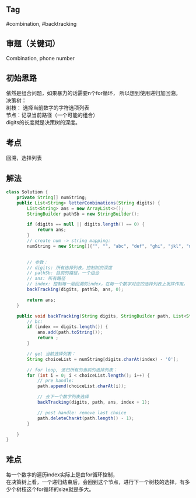 
## Tag
#combination, #backtracking


## 审题（关键词） 
Combination, phone number


## 初始思路  
依然是组合问题，如果暴力的话需要n个for循环， 所以想到使用递归加回溯。  
决策树：  
树枝： 选择当前数字的字符选项列表  
节点：记录当前路径（一个可能的组合）  
digits的长度就是决策树的深度。

## 考点  
回溯，选择列表
## 解法  
```java
class Solution {
    private String[] numString;
    public List<String> letterCombinations(String digits) {
        List<String> ans = new ArrayList<>();
        StringBuilder pathSb = new StringBuilder();

        if (digits == null || digits.length() == 0) {
            return ans;
        }
        // create num -> string mapping:
        numString = new String[]{"", "", "abc", "def", "ghi", "jkl", "mno", "pqrs", "tuv", "wxyz"};

        
        // 参数：
        // digits: 所有选择列表，控制树的深度
        // pathSb: 目前的路径，一个组合
        // ans: 所有路径
        // index: 控制每一层回溯的index，在每一个数字对应的选择列表上发挥作用。
        backTracking(digits, pathSb, ans, 0);

        return ans;
    }

    public void backTracking(String digits, StringBuilder path, List<String> ans, int index) {
        // bc:
        if (index == digits.length()) {
            ans.add(path.toString());
            return ;
        }

        // get 当前选择列表：
        String choiceList = numString[digits.charAt(index) - '0'];

        // for loop, 递归所有的当前的选择列表：
        for (int i = 0; i < choiceList.length(); i++) {
            // pre handle: 
            path.append(choiceList.charAt(i));

            // 去下一个数字列表选择
            backTracking(digits, path, ans, index + 1);

            // post handle: remove last choice
            path.deleteCharAt(path.length() - 1);
        }

    }
}
```

## 难点
每一个数字的遍历index实际上是由for循环控制，  
在决策树上看，一个递归结束后，会回到这个节点，进行下一个树枝的选择，有多少个树枝这个for循环的size就是多大。